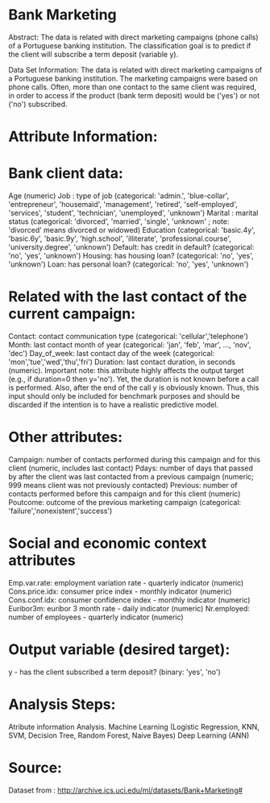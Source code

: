 # Bank Marketing
Abstract: The data is related with direct marketing campaigns (phone calls) of a Portuguese banking institution. The classification goal is to predict if the client will subscribe a term deposit (variable y).

Data Set Information: The data is related with direct marketing campaigns of a Portuguese banking institution. The marketing campaigns were based on phone calls. Often, more than one contact to the same client was required, in order to access if the product (bank term deposit) would be ('yes') or not ('no') subscribed.

# Attribute Information:
# Bank client data:
Age (numeric)
Job : type of job (categorical: 'admin.', 'blue-collar', 'entrepreneur', 'housemaid', 'management', 'retired', 'self-employed', 'services', 'student', 'technician', 'unemployed', 'unknown')
Marital : marital status (categorical: 'divorced', 'married', 'single', 'unknown' ; note: 'divorced' means divorced or widowed)
Education (categorical: 'basic.4y', 'basic.6y', 'basic.9y', 'high.school', 'illiterate', 'professional.course', 'university.degree', 'unknown')
Default: has credit in default? (categorical: 'no', 'yes', 'unknown')
Housing: has housing loan? (categorical: 'no', 'yes', 'unknown')
Loan: has personal loan? (categorical: 'no', 'yes', 'unknown')
# Related with the last contact of the current campaign:
Contact: contact communication type (categorical: 'cellular','telephone')
Month: last contact month of year (categorical: 'jan', 'feb', 'mar', ..., 'nov', 'dec')
Day_of_week: last contact day of the week (categorical: 'mon','tue','wed','thu','fri')
Duration: last contact duration, in seconds (numeric). Important note: this attribute highly affects the output target (e.g., if duration=0 then y='no'). Yet, the duration is not known before a call is performed. Also, after the end of the call y is obviously known. Thus, this input should only be included for benchmark purposes and should be discarded if the intention is to have a realistic predictive model.
# Other attributes:
Campaign: number of contacts performed during this campaign and for this client (numeric, includes last contact)
Pdays: number of days that passed by after the client was last contacted from a previous campaign (numeric; 999 means client was not previously contacted)
Previous: number of contacts performed before this campaign and for this client (numeric)
Poutcome: outcome of the previous marketing campaign (categorical: 'failure','nonexistent','success')
# Social and economic context attributes
Emp.var.rate: employment variation rate - quarterly indicator (numeric)
Cons.price.idx: consumer price index - monthly indicator (numeric)
Cons.conf.idx: consumer confidence index - monthly indicator (numeric)
Euribor3m: euribor 3 month rate - daily indicator (numeric)
Nr.employed: number of employees - quarterly indicator (numeric)
# Output variable (desired target):
y - has the client subscribed a term deposit? (binary: 'yes', 'no')
# Analysis Steps:
Atribute information Analysis.
Machine Learning (Logistic Regression, KNN, SVM, Decision Tree, 
Random Forest, Naive Bayes)
Deep Learning (ANN)
# Source:
Dataset from : http://archive.ics.uci.edu/ml/datasets/Bank+Marketing#
